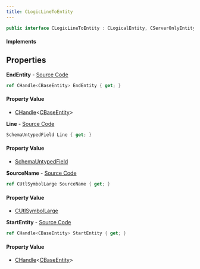 ```yaml
---
title: CLogicLineToEntity
---
```


```csharp
public interface CLogicLineToEntity : CLogicalEntity, CServerOnlyEntity, CBaseEntity, CEntityInstance, ISchemaClass<CEntityInstance>, ISchemaClass<CBaseEntity>, ISchemaClass<CServerOnlyEntity>, ISchemaClass<CLogicalEntity>, ISchemaClass<CLogicLineToEntity>, ISchemaField, ISchemaClass, INativeHandle
```

#### Implements

## Properties

**EndEntity** - [Source Code](https://github.com/swiftly-solution/swiftlys2/blob/master/managed/src/SwiftlyS2.Generated/Schemas/Interfaces/CLogicLineToEntity.cs#L23)

```csharp
ref CHandle<CBaseEntity> EndEntity { get; }
```

#### Property Value

- [CHandle](/docs/api/shared/natives/chandle-1)<[CBaseEntity](/docs/api/shared/schemadefinitions/cbaseentity)>

**Line** - [Source Code](https://github.com/swiftly-solution/swiftlys2/blob/master/managed/src/SwiftlyS2.Generated/Schemas/Interfaces/CLogicLineToEntity.cs#L17)

```csharp
SchemaUntypedField Line { get; }
```

#### Property Value

- [SchemaUntypedField](/docs/api/shared/schemas/schemauntypedfield)

**SourceName** - [Source Code](https://github.com/swiftly-solution/swiftlys2/blob/master/managed/src/SwiftlyS2.Generated/Schemas/Interfaces/CLogicLineToEntity.cs#L19)

```csharp
ref CUtlSymbolLarge SourceName { get; }
```

#### Property Value

- [CUtlSymbolLarge](/docs/api/shared/natives/cutlsymbollarge)

**StartEntity** - [Source Code](https://github.com/swiftly-solution/swiftlys2/blob/master/managed/src/SwiftlyS2.Generated/Schemas/Interfaces/CLogicLineToEntity.cs#L21)

```csharp
ref CHandle<CBaseEntity> StartEntity { get; }
```

#### Property Value

- [CHandle](/docs/api/shared/natives/chandle-1)<[CBaseEntity](/docs/api/shared/schemadefinitions/cbaseentity)>

